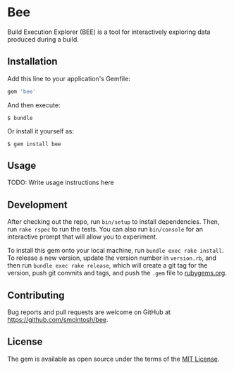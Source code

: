 # Bee

Build Execution Explorer (BEE) is a tool for interactively exploring data produced during a build.

## Installation

Add this line to your application's Gemfile:

```ruby
gem 'bee'
```

And then execute:

    $ bundle

Or install it yourself as:

    $ gem install bee

## Usage

TODO: Write usage instructions here

## Development

After checking out the repo, run `bin/setup` to install dependencies. Then, run `rake rspec` to run the tests. You can also run `bin/console` for an interactive prompt that will allow you to experiment.

To install this gem onto your local machine, run `bundle exec rake install`. To release a new version, update the version number in `version.rb`, and then run `bundle exec rake release`, which will create a git tag for the version, push git commits and tags, and push the `.gem` file to [rubygems.org](https://rubygems.org).

## Contributing

Bug reports and pull requests are welcome on GitHub at https://github.com/smcintosh/bee.


## License

The gem is available as open source under the terms of the [MIT License](http://opensource.org/licenses/MIT).

